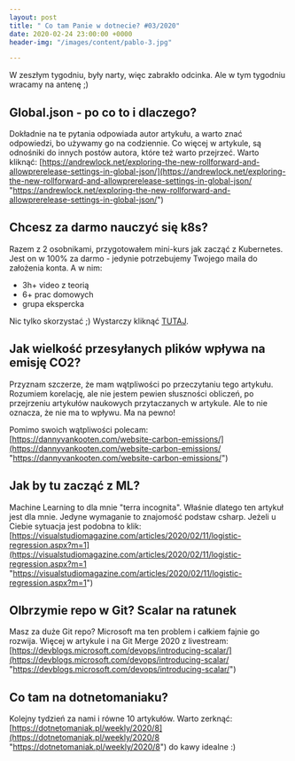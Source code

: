 ```yaml
---
layout: post
title: " Co tam Panie w dotnecie? #03/2020"
date: 2020-02-24 23:00:00 +0000
header-img: "/images/content/pablo-3.jpg"

---
```

W zeszłym tygodniu, były narty, więc zabrakło odcinka. Ale w tym tygodniu wracamy na antenę ;)

## Global.json - po co to i dlaczego?

Dokładnie na te pytania odpowiada autor artykułu, a warto znać odpowiedzi, bo używamy go na codziennie. Co więcej w artykule, są odnośniki do innych postów autora, które też warto przejrzeć. Warto kliknąć: [https://andrewlock.net/exploring-the-new-rollforward-and-allowprerelease-settings-in-global-json/](https://andrewlock.net/exploring-the-new-rollforward-and-allowprerelease-settings-in-global-json/ "https://andrewlock.net/exploring-the-new-rollforward-and-allowprerelease-settings-in-global-json/")

## Chcesz za darmo nauczyć się k8s?

Razem z 2 osobnikami, przygotowałem mini-kurs jak zacząć z Kubernetes. Jest on w 100% za darmo - jedynie potrzebujemy Twojego maila do założenia konta. A w nim:

* 3h+ video z teorią
* 6+ prac domowych
* grupa ekspercka

Nic tylko skorzystać ;) Wystarczy kliknąć [TUTAJ](https://k8s.buzz/dotnetomaniak-dotknij).

## Jak wielkość przesyłanych plików wpływa na emisję CO2?

Przyznam szczerze, że mam wątpliwości po przeczytaniu tego artykułu. Rozumiem korelację, ale nie jestem pewien słuszności obliczeń, po przejrzeniu artykułów naukowych przytaczanych w artykule. Ale to nie oznacza, że nie ma to wpływu. Ma na pewno!

Pomimo swoich wątpliwości polecam: [https://dannyvankooten.com/website-carbon-emissions/](https://dannyvankooten.com/website-carbon-emissions/ "https://dannyvankooten.com/website-carbon-emissions/")

## Jak by tu zacząć z ML?

Machine Learning to dla mnie "terra incognita". Właśnie dlatego ten artykuł jest dla mnie. Jedyne wymaganie to znajomość podstaw csharp. Jeżeli u Ciebie sytuacja jest podobna to  klik: [https://visualstudiomagazine.com/articles/2020/02/11/logistic-regression.aspx?m=1](https://visualstudiomagazine.com/articles/2020/02/11/logistic-regression.aspx?m=1 "https://visualstudiomagazine.com/articles/2020/02/11/logistic-regression.aspx?m=1")

## Olbrzymie repo w Git? Scalar na ratunek

Masz za duże Git repo? Microsoft ma ten problem i całkiem fajnie go rozwija. Więcej w artykule i na Git Merge 2020 z livestream: [https://devblogs.microsoft.com/devops/introducing-scalar/](https://devblogs.microsoft.com/devops/introducing-scalar/ "https://devblogs.microsoft.com/devops/introducing-scalar/")

## Co tam na dotnetomaniaku?

Kolejny tydzień za nami i równe 10 artykułów. Warto zerknąć: [https://dotnetomaniak.pl/weekly/2020/8](https://dotnetomaniak.pl/weekly/2020/8 "https://dotnetomaniak.pl/weekly/2020/8") do kawy idealne :)
